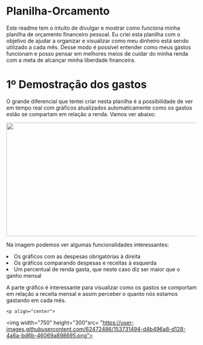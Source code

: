 # Planilha-Orcamento

Este readme tem o intuito de divulgar e mostrar como funciona minha planilha de orçamento financeiro pessoal. 
Eu criei esta planilha com o objetivo de ajudar a organizar e visualizar como meu dinheiro está sendo utilizado a cada mês. Desse modo é possível entender como meus gastos funcionam e posso pensar em melhores meios de cuidar do minha renda com a meta de alcançar minha liberdade financeira.


# 1º Demostração dos gastos

O grande diferencial que tentei criar nesta planilha é a possibilidade de ver em tempo real com gráficos atualizados automaticamente como os gastos estão se compartam em relação a renda. Vamos ver abaixo:

  <p align="center">
  <img width="750" height="300"src= "https://user-images.githubusercontent.com/62472486/153731494-d4b496a8-d128-4a6a-bd6b-46069a898695.png">
  </p>
  
  Na imagem podemos ver algumas funcionalidades interessantes:
   <li> Os gráficos com as despesas obrigatórias à direita 
   <li> Os gráficos comparando despesas e receitas à esquerda
   <li> Um percentual de renda gasta, que neste caso diz ser maior que o ganho mensal 
    
 A parte gráfico é interessante para visualizar como os gastos se comportam em relação a receita mensal e assim perceber o quanto nós estamos gastando em cada mês. 

    <p align="center">
  <img width="750" height="300"src= "https://user-images.githubusercontent.com/62472486/153731494-d4b496a8-d128-4a6a-bd6b-46069a898695.png">
  </p>
    

